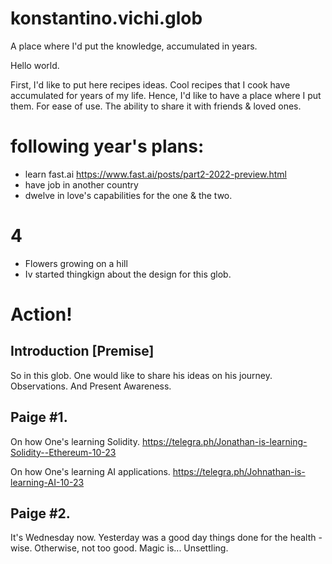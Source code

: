 # konstantino.vichi.glob
A place where I'd put the knowledge, accumulated in years.

Hello world.

First, I'd like to put here recipes ideas. Cool recipes that I cook have accumulated for years of my life.
Hence, I'd like to have a place where I put them. For ease of use. The ability to share it with friends & loved ones.

# following year's plans:
- learn fast.ai
https://www.fast.ai/posts/part2-2022-preview.html
- have job in another country
- dwelve in love's capabilities for the one & the two.

# 4
- Flowers growing on a hill
- Iv started thingkign about the design for this glob.

# Action!

## Introduction [Premise]

So in this glob. One would like to share his ideas on his journey. Observations. And Present Awareness.

## Paige #1.

On how One's learning Solidity.
https://telegra.ph/Jonathan-is-learning-Solidity--Ethereum-10-23

On how One's learning AI applications.
https://telegra.ph/Johnathan-is-learning-AI-10-23

## Paige #2.
It's Wednesday now. Yesterday was a good day things done for the health - wise. Otherwise, not too good. 
Magic is... Unsettling.
